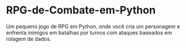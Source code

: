 # RPG-de-Combate-em-Python
Um pequeno jogo de RPG em Python, onde você cria um personagem e enfrenta inimigos em batalhas por turnos com ataques baseados em rolagem de dados.
